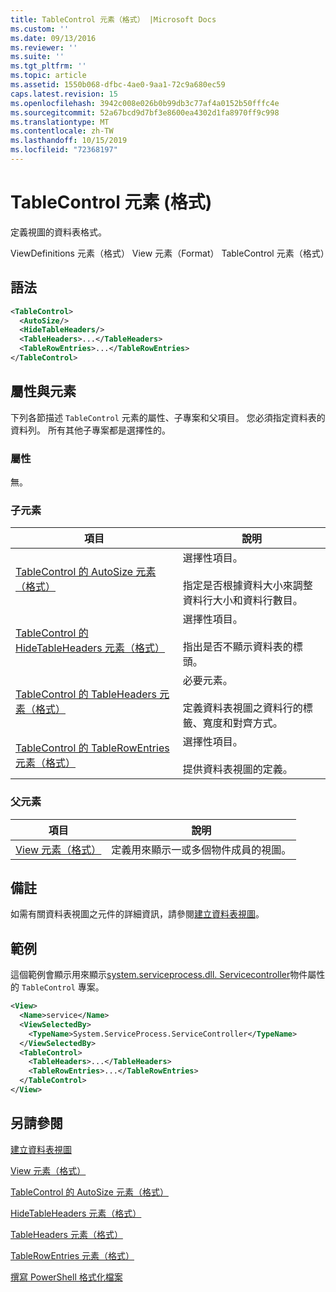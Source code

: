 ```yaml
---
title: TableControl 元素（格式） |Microsoft Docs
ms.custom: ''
ms.date: 09/13/2016
ms.reviewer: ''
ms.suite: ''
ms.tgt_pltfrm: ''
ms.topic: article
ms.assetid: 1550b068-dfbc-4ae0-9aa1-72c9a680ec59
caps.latest.revision: 15
ms.openlocfilehash: 3942c008e026b0b99db3c77af4a0152b50fffc4e
ms.sourcegitcommit: 52a67bcd9d7bf3e8600ea4302d1fa8970ff9c998
ms.translationtype: MT
ms.contentlocale: zh-TW
ms.lasthandoff: 10/15/2019
ms.locfileid: "72368197"
---
```

# <a name="tablecontrol-element-format"></a>TableControl 元素 (格式)

定義視圖的資料表格式。

ViewDefinitions 元素（格式） View 元素（Format） TableControl 元素（格式）

## <a name="syntax"></a>語法

```xml
<TableControl>
  <AutoSize/>
  <HideTableHeaders/>
  <TableHeaders>...</TableHeaders>
  <TableRowEntries>...</TableRowEntries>
</TableControl>

```

## <a name="attributes-and-elements"></a>屬性與元素

下列各節描述 `TableControl` 元素的屬性、子專案和父項目。 您必須指定資料表的資料列。 所有其他子專案都是選擇性的。

### <a name="attributes"></a>屬性

無。

### <a name="child-elements"></a>子元素

|項目|說明|
|-------------|-----------------|
|[TableControl 的 AutoSize 元素（格式）](./autosize-element-for-tablecontrol-format.md)|選擇性項目。<br /><br /> 指定是否根據資料大小來調整資料行大小和資料行數目。|
|[TableControl 的 HideTableHeaders 元素（格式）](./hidetableheaders-element-format.md)|選擇性項目。<br /><br /> 指出是否不顯示資料表的標頭。|
|[TableControl 的 TableHeaders 元素（格式）](./tableheaders-element-format.md)|必要元素。<br /><br /> 定義資料表視圖之資料行的標籤、寬度和對齊方式。|
|[TableControl 的 TableRowEntries 元素（格式）](./tablerowentries-element-for-tablecontrol-format.md)|選擇性項目。<br /><br /> 提供資料表視圖的定義。|

### <a name="parent-elements"></a>父元素

|項目|說明|
|-------------|-----------------|
|[View 元素（格式）](./view-element-format.md)|定義用來顯示一或多個物件成員的視圖。|

## <a name="remarks"></a>備註

如需有關資料表視圖之元件的詳細資訊，請參閱[建立資料表視圖](./creating-a-table-view.md)。

## <a name="example"></a>範例

這個範例會顯示用來顯示[system.serviceprocess.dll. Servicecontroller](/dotnet/api/System.ServiceProcess.ServiceController)物件屬性的 `TableControl` 專案。

```xml
<View>
  <Name>service</Name>
  <ViewSelectedBy>
    <TypeName>System.ServiceProcess.ServiceController</TypeName>
  </ViewSelectedBy>
  <TableControl>
    <TableHeaders>...</TableHeaders>
    <TableRowEntries>...</TableRowEntries>
  </TableControl>
</View>

```

## <a name="see-also"></a>另請參閱

[建立資料表視圖](./creating-a-table-view.md)

[View 元素（格式）](./view-element-format.md)

[TableControl 的 AutoSize 元素（格式）](./autosize-element-for-tablecontrol-format.md)

[HideTableHeaders 元素（格式）](./hidetableheaders-element-format.md)

[TableHeaders 元素（格式）](./tableheaders-element-format.md)

[TableRowEntries 元素（格式）](./tablerowentries-element-for-tablecontrol-format.md)

[撰寫 PowerShell 格式化檔案](./writing-a-powershell-formatting-file.md)
